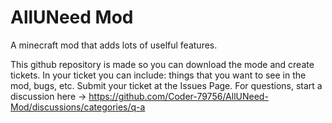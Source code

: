 # AllUNeed Mod
A minecraft mod that adds lots of uselful features.

This github repository is made so you can download the mode and create tickets. In your ticket you can include: things that you want to see in the mod, bugs, etc.
Submit your ticket at the Issues Page. For questions, start a discussion here -> https://github.com/Coder-79756/AllUNeed-Mod/discussions/categories/q-a
